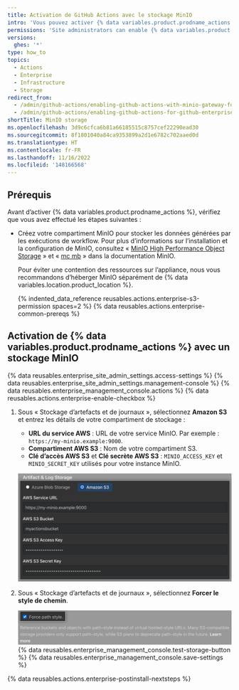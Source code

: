 ```yaml
---
title: Activation de GitHub Actions avec le stockage MinIO
intro: 'Vous pouvez activer {% data variables.product.prodname_actions %} sur {% data variables.product.prodname_ghe_server %}, et utiliser le stockage MinIO pour stocker les données générées par les exécutions de workflow.'
permissions: 'Site administrators can enable {% data variables.product.prodname_actions %} and configure enterprise settings.'
versions:
  ghes: '*'
type: how_to
topics:
  - Actions
  - Enterprise
  - Infrastructure
  - Storage
redirect_from:
  - /admin/github-actions/enabling-github-actions-with-minio-gateway-for-nas-storage
  - /admin/github-actions/enabling-github-actions-for-github-enterprise-server/enabling-github-actions-with-minio-gateway-for-nas-storage
shortTitle: MinIO storage
ms.openlocfilehash: 3d9c6cfca6b81a66185515c8757cef22290ead30
ms.sourcegitcommit: 8f1801040a84ca9353899a2d1e6782c702aaed0d
ms.translationtype: HT
ms.contentlocale: fr-FR
ms.lasthandoff: 11/16/2022
ms.locfileid: '148166568'
---
```

## Prérequis

Avant d’activer {% data variables.product.prodname_actions %}, vérifiez que vous avez effectué les étapes suivantes :

* Créez votre compartiment MinIO pour stocker les données générées par les exécutions de workflow. Pour plus d’informations sur l’installation et la configuration de MinIO, consultez « [MinIO High Performance Object Storage](https://min.io/docs/minio/container/index.html) » et « [mc mb](https://min.io/docs/minio/linux/reference/minio-mc/mc-mb.html) » dans la documentation MinIO.

  Pour éviter une contention des ressources sur l’appliance, nous vous recommandons d’héberger MinIO séparément de {% data variables.location.product_location %}.

  {% indented_data_reference reusables.actions.enterprise-s3-permission spaces=2 %} {% data reusables.actions.enterprise-common-prereqs %}

## Activation de {% data variables.product.prodname_actions %} avec un stockage MinIO

{% data reusables.enterprise_site_admin_settings.access-settings %} {% data reusables.enterprise_site_admin_settings.management-console %} {% data reusables.enterprise_management_console.actions %} {% data reusables.actions.enterprise-enable-checkbox %}
1. Sous « Stockage d’artefacts et de journaux », sélectionnez **Amazon S3** et entrez les détails de votre compartiment de stockage :

   * **URL du service AWS** : URL de votre service MinIO. Par exemple : `https://my-minio.example:9000`.
   * **Compartiment AWS S3** : Nom de votre compartiment S3.
   * **Clé d’accès AWS S3** et **Clé secrète AWS S3** : `MINIO_ACCESS_KEY` et `MINIO_SECRET_KEY` utilisés pour votre instance MinIO.

   ![Case d’option permettant de sélectionner le stockage Amazon S3 et champs pour la configuration MinIO](/assets/images/enterprise/management-console/actions-minio-s3-storage.png)
1. Sous « Stockage d’artefacts et de journaux », sélectionnez **Forcer le style de chemin**.

   ![Case à cocher pour Forcer le style de chemin](/assets/images/enterprise/management-console/actions-minio-force-path-style.png) {% data reusables.enterprise_management_console.test-storage-button %} {% data reusables.enterprise_management_console.save-settings %}

{% data reusables.actions.enterprise-postinstall-nextsteps %}
